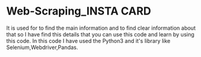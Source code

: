 # Web-Scraping_INSTA CARD 
It is used for to find the main information and to find clear information about that so I have find this details that you can use this code and learn by using this code.
In this code I have used the Python3 and it's library like Selenium,Webdriver,Pandas.
